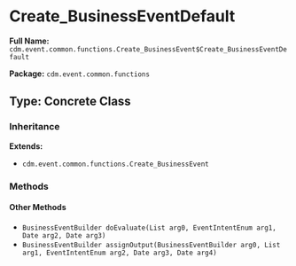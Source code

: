 # Create_BusinessEventDefault

**Full Name:** `cdm.event.common.functions.Create_BusinessEvent$Create_BusinessEventDefault`

**Package:** `cdm.event.common.functions`

## Type: Concrete Class

### Inheritance

**Extends:**
- `cdm.event.common.functions.Create_BusinessEvent`

### Methods

#### Other Methods

- `BusinessEventBuilder doEvaluate(List arg0, EventIntentEnum arg1, Date arg2, Date arg3)`
- `BusinessEventBuilder assignOutput(BusinessEventBuilder arg0, List arg1, EventIntentEnum arg2, Date arg3, Date arg4)`

